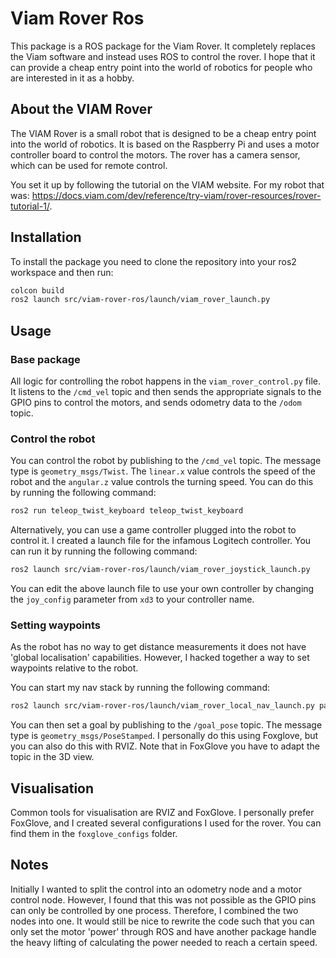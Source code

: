 # Viam Rover Ros
This package is a ROS package for the Viam Rover. It completely replaces the Viam software and instead uses ROS to control the rover. I hope that it can provide a cheap entry point into the world of robotics for people who are interested in it as a hobby.

## About the VIAM Rover
The VIAM Rover is a small robot that is designed to be a cheap entry point into the world of robotics. It is based on the Raspberry Pi and uses a motor controller board to control the motors. The rover has a camera sensor, which can be used for remote control. 

You set it up by following the tutorial on the VIAM website. For my robot that was: https://docs.viam.com/dev/reference/try-viam/rover-resources/rover-tutorial-1/. 

## Installation
To install the package you need to clone the repository into your ros2 workspace and then run: 
```bash
colcon build
ros2 launch src/viam-rover-ros/launch/viam_rover_launch.py
```

## Usage
### Base package
All logic for controlling the robot happens in the `viam_rover_control.py` file. It listens to the `/cmd_vel` topic and then sends the appropriate signals to the GPIO pins to control the motors, and sends odometry data to the `/odom` topic.

### Control the robot
You can control the robot by publishing to the `/cmd_vel` topic. The message type is `geometry_msgs/Twist`. The `linear.x` value controls the speed of the robot and the `angular.z` value controls the turning speed. You can do this by running the following command:
```bash
ros2 run teleop_twist_keyboard teleop_twist_keyboard
```
Alternatively, you can use a game controller plugged into the robot to control it. I created a launch file for the infamous Logitech controller. You can run it by running the following command:
```bash
ros2 launch src/viam-rover-ros/launch/viam_rover_joystick_launch.py
```
You can edit the above launch file to use your own controller by changing the `joy_config` parameter from `xd3` to your controller name. 

### Setting waypoints
As the robot has no way to get distance measurements it does not have 'global localisation' capabilities. However, I hacked together a way to set waypoints relative to the robot. 

You can start my nav stack by running the following command:
```bash
ros2 launch src/viam-rover-ros/launch/viam_rover_local_nav_launch.py params_file:=/home/roland/ros2_ws/src/viam-rover-ros/config/nav2_params.yaml 
```
You can then set a goal by publishing to the `/goal_pose` topic. The message type is `geometry_msgs/PoseStamped`. I personally do this using Foxglove, but you can also do this with RVIZ. Note that in FoxGlove you have to adapt the topic in the 3D view. 

## Visualisation
Common tools for visualisation are RVIZ and FoxGlove. I personally prefer FoxGlove, and I created several configurations I used for the rover. You can find them in the `foxglove_configs` folder.

## Notes
Initially I wanted to split the control into an odometry node and a motor control node. However, I found that this was not possible as the GPIO pins can only be controlled by one process. Therefore, I combined the two nodes into one. It would still be nice to rewrite the code such that you can only set the motor 'power' through ROS and have another package handle the heavy lifting of calculating the power needed to reach a certain speed.
